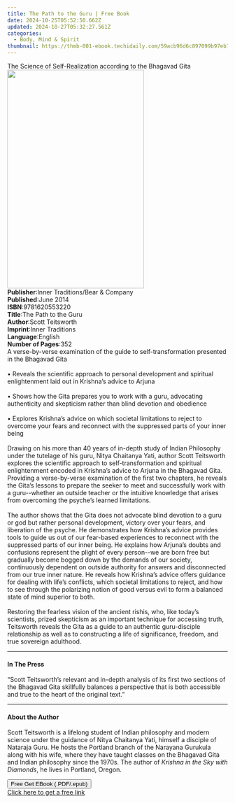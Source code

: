 ```yaml
---
title: The Path to the Guru | Free Book
date: 2024-10-25T05:52:50.662Z
updated: 2024-10-27T05:32:27.561Z
categories:
  - Body, Mind & Spirit
thumbnail: https://thmb-001-ebook.techidaily.com/59acb96d6c897099b97eb7aa5a4c5f86f2edc6c603b9f8e40975a0a27869684f.jpg
---
```

<main id="book-container">
  <div class="flex flex-col">
    <div class="book-brief flex-1 py-6 px-4 sm:p-6 md:py-10 md:px-8">
      <!-- brief-->
      <div class="book-brief-main">
        The Science of Self-Realization according to the Bhagavad Gita
      </div>
    </div>
    <div
      class="book-meta-info flex-1 grid gap-4 col-start-1 col-end-3 row-start-1 sm:mb-6 sm:grid-cols-4 lg:gap-6 lg:col-start-2 lg:row-end-6 lg:row-span-6 lg:mb-0"
    >
      <div
        class="book-meta-info-left place-content-center mt-4 p-4 text-sm leading-6 col-start-2 col-span-2 dark:text-slate-400"
      >
        <img
          class="w-full h-500 object-cover rounded-lg sm:h-255 sm:col-span-2 lg:col-span-full"
          src="https://img-001-ebook.techidaily.com/1bbac4974fb049ad9687dfc4c2a8aaeec73e5af490d3417fce6abe0115287e37.jpg"
          alt=""
          width="312"
          height="500"
        />
      </div>
      <div
        class="book-meta-info-right mt-2 col-start-1 row-start-2 col-span-3 self-center"
      >
        <!-- meta data  -->
        <div class="flex flex-col px-4 md:px-8">
          <div class="flex-1">
            <strong>Publisher</strong>:<span class="px-2"
              >Inner Traditions/Bear &amp; Company</span
            >
          </div>
          <div class="flex-1">
            <strong>Published</strong>:<span class="px-2">June 2014</span>
          </div>
          <div class="flex-1">
            <strong>ISBN</strong>:<span class="px-2">9781620553220</span>
          </div>
          <div class="flex-1">
            <strong>Title</strong>:<span class="px-2"
              >The Path to the Guru</span
            >
          </div>
          <div class="flex-1">
            <strong>Author</strong>:<span class="px-2">Scott Teitsworth</span>
          </div>
          <div class="flex-1">
            <strong>Imprint</strong>:<span class="px-2">Inner Traditions</span>
          </div>
          <div class="flex-1">
            <strong>Language</strong>:<span class="px-2">English</span>
          </div>
          <div class="flex-1">
            <strong>Number of Pages</strong>:<span class="px-2">352</span>
          </div>
        </div>
      </div>
    </div>
    <div class="book-description flex-1 py-6 px-4 sm:p-6 md:py-10 md:px-8">
      <div class="book-description-main">
        <div accordion-content="" id="description">
          A verse-by-verse examination of the guide to self-transformation
          presented in the Bhagavad Gita <br />
          <br />• Reveals the scientific approach to personal development and
          spiritual enlightenment laid out in Krishna’s advice to Arjuna <br />
          <br />• Shows how the Gita prepares you to work with a guru,
          advocating authenticity and skepticism rather than blind devotion and
          obedience <br />
          <br />• Explores Krishna’s advice on which societal limitations to
          reject to overcome your fears and reconnect with the suppressed parts
          of your inner being <br />
          <br />Drawing on his more than 40 years of in-depth study of Indian
          Philosophy under the tutelage of his guru, Nitya Chaitanya Yati,
          author Scott Teitsworth explores the scientific approach to
          self-transformation and spiritual enlightenment encoded in Krishna’s
          advice to Arjuna in the Bhagavad Gita. Providing a verse-by-verse
          examination of the first two chapters, he reveals the Gita’s lessons
          to prepare the seeker to meet and successfully work with a
          guru--whether an outside teacher or the intuitive knowledge that
          arises from overcoming the psyche’s learned limitations. <br />
          <br />The author shows that the Gita does not advocate blind devotion
          to a guru or god but rather personal development, victory over your
          fears, and liberation of the psyche. He demonstrates how Krishna’s
          advice provides tools to guide us out of our fear-based experiences to
          reconnect with the suppressed parts of our inner being. He explains
          how Arjuna’s doubts and confusions represent the plight of every
          person--we are born free but gradually become bogged down by the
          demands of our society, continuously dependent on outside authority
          for answers and disconnected from our true inner nature. He reveals
          how Krishna’s advice offers guidance for dealing with life’s
          conflicts, which societal limitations to reject, and how to see
          through the polarizing notion of good versus evil to form a balanced
          state of mind superior to both. <br />
          <br />Restoring the fearless vision of the ancient rishis, who, like
          today’s scientists, prized skepticism as an important technique for
          accessing truth, Teitsworth reveals the Gita as a guide to an
          authentic guru-disciple relationship as well as to constructing a life
          of significance, freedom, and true sovereign adulthood.
        </div>
        <div class="accordion-fader"></div>
      </div>
    </div>
    <div class="book-excerpts flex-1 py-6 px-4 sm:p-6 md:py-10 md:px-8">
      <!-- excerpts-->
      <div class="book-excerpts-main">
        <hr />
        <h4 class="placeholder placeholder-heading">
          <span>In The Press</span>
        </h4>
        <p>
          “Scott Teitsworth’s relevant and in-depth analysis of its first two
          sections of the Bhagavad Gita skillfully balances a perspective that
          is both accessible and true to the heart of the original text.”
        </p>
      </div>
    </div>
    <div class="book-about-author flex-1 py-6 px-4 sm:p-6 md:py-10 md:px-8">
      <!-- about author-->
      <div class="book-main-author-main">
        <hr />
        <h4 class="placeholder placeholder-heading">
          <span>About the Author</span>
        </h4>
        <p>
          Scott Teitsworth is a lifelong student of Indian philosophy and modern
          science under the guidance of Nitya Chaitanya Yati, himself a disciple
          of Nataraja Guru. He hosts the Portland branch of the Narayana
          Gurukula along with his wife, where they have taught classes on the
          Bhagavad Gita and Indian philosophy since the 1970s. The author of
          <i>Krishna in the Sky with Diamonds</i>, he lives in Portland, Oregon.
        </p>
      </div>
    </div>
    <div class="book-free-get flex-1 py-6 px-4 sm:p-6 md:py-10 md:px-8">
      <button
        id="btn-free-get"
        class="bg-blue-500 hover:bg-blue-700 text-white font-bold py-2 px-4 rounded"
      >
        Free Get EBook (.PDF/.epub)
      </button>
      <div id="countdown-display" class="px-2 text-lg mt-2"></div>
      <a
        id="free-link"
        class="hidden bg-blue-500 hover:bg-blue-700 text-white font-bold py-2 px-4 rounded"
        href="https://www.ebooks.com/en-us/book/95782115/the-path-to-the-guru/scott-teitsworth/"
        target="_blank"
        >Click here to get a free link</a
      >
    </div>
    <script>
      let countdownTime = 0;
      let countdownInterval = null;
      document
        .getElementById('btn-free-get')
        .addEventListener('click', startCountdown);
      function startCountdown() {
        countdownTime = new Date().getTime() + 60000 * 3;
        countdownInterval = setInterval(updateCountdown, 1000);
        document.getElementById('btn-free-get').disabled = true;
        document
          .getElementById('btn-free-get')
          .classList.add('bg-gray-500', 'cursor-not-allowed');
      }
      function updateCountdown() {
        let currentTime = new Date().getTime();
        let timeLeft = countdownTime - currentTime;
        let secondsLeft = Math.floor(timeLeft / 1000);
        document.getElementById('countdown-display').innerHTML =
          `Remaining time: ${secondsLeft} seconds.`;
        if (secondsLeft <= 0) {
          clearInterval(countdownInterval);
          document.getElementById('btn-free-get').classList.add('hidden');
          document.getElementById('free-link').classList.remove('hidden');
          document.getElementById('countdown-display').innerHTML = '';
        }
      }
    </script>
  </div>
</main>

<ins class="adsbygoogle"
      style="display:block"
      data-ad-client="ca-pub-7571918770474297"
      data-ad-slot="8358498916"
      data-ad-format="auto"
      data-full-width-responsive="true"></ins>
    